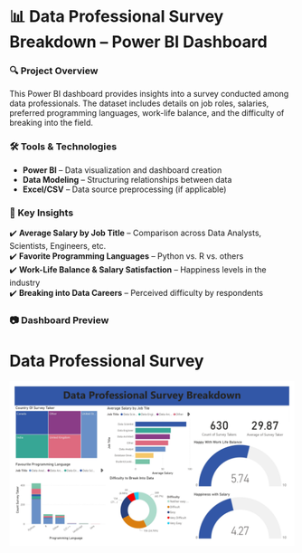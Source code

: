 # 📊 Data Professional Survey Breakdown – Power BI Dashboard  

### 🔍 Project Overview  
This Power BI dashboard provides insights into a survey conducted among data professionals. The dataset includes details on job roles, salaries, preferred programming languages, work-life balance, and the difficulty of breaking into the field.  

### 🛠 Tools & Technologies  
- **Power BI** – Data visualization and dashboard creation  
- **Data Modeling** – Structuring relationships between data  
- **Excel/CSV** – Data source preprocessing (if applicable)  

### 📌 Key Insights  
✔️ **Average Salary by Job Title** – Comparison across Data Analysts, Scientists, Engineers, etc.  
✔️ **Favorite Programming Languages** – Python vs. R vs. others  
✔️ **Work-Life Balance & Salary Satisfaction** – Happiness levels in the industry  
✔️ **Breaking into Data Careers** – Perceived difficulty by respondents  

### 📷 Dashboard Preview  
# Data Professional Survey
![Dasboard](dashboard.jpg)
